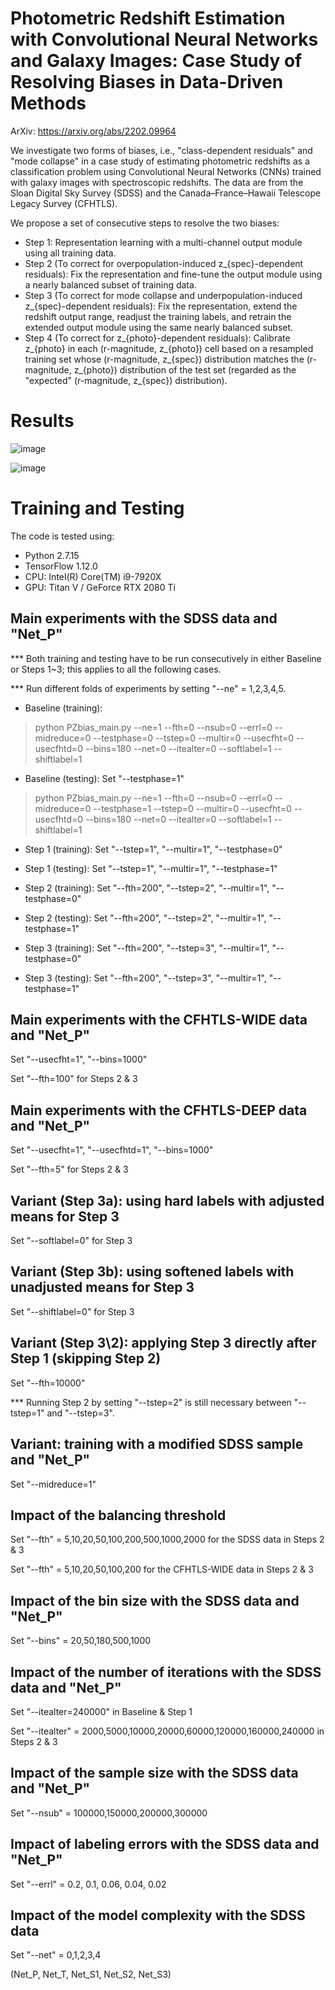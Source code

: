 # Photometric Redshift Estimation with Convolutional Neural Networks and Galaxy Images: Case Study of Resolving Biases in Data-Driven Methods

ArXiv: https://arxiv.org/abs/2202.09964

We investigate two forms of biases, i.e., "class-dependent residuals" and "mode collapse" in a case study of estimating photometric redshifts as a classification problem using Convolutional Neural Networks (CNNs) trained with galaxy images with spectroscopic redshifts. The data are from the Sloan Digital Sky Survey (SDSS) and the Canada–France–Hawaii Telescope Legacy Survey (CFHTLS).

We propose a set of consecutive steps to resolve the two biases:
- Step 1: Representation learning with a multi-channel output module using all training data.
- Step 2 (To correct for overpopulation-induced z_{spec}-dependent residuals): Fix the representation and fine-tune the output module using a nearly balanced subset of training data.
- Step 3 (To correct for mode collapse and underpopulation-induced z_{spec}-dependent residuals): Fix the representation, extend the redshift output range, readjust the training labels, and retrain the extended output module using the same nearly balanced subset.
- Step 4 (To correct for z_{photo}-dependent residuals): Calibrate z_{photo} in each (r-magnitude, z_{photo}) cell based on a resampled training set whose (r-magnitude, z_{spec}) distribution matches the (r-magnitude, z_{photo}) distribution of the test set (regarded as the "expected" (r-magnitude, z_{spec}) distribution).


# Results

![image](https://github.com/QiufanLin/PZbias/main/delz_compare_new2.png)

![image](https://github.com/QiufanLin/PZbias/main/SDSSresP_new2.png)


# Training and Testing

The code is tested using: 
- Python 2.7.15
- TensorFlow 1.12.0
- CPU: Intel(R) Core(TM) i9-7920X
- GPU: Titan V / GeForce RTX 2080 Ti


## Main experiments with the SDSS data and "Net_P"

*** Both training and testing have to be run consecutively in either Baseline or Steps 1~3; this applies to all the following cases.

*** Run different folds of experiments by setting "--ne" = 1,2,3,4,5.

- Baseline (training):
> python PZbias_main.py --ne=1 --fth=0 --nsub=0 --errl=0 --midreduce=0 --testphase=0 --tstep=0 --multir=0 --usecfht=0 --usecfhtd=0 --bins=180 --net=0 --itealter=0 --softlabel=1 --shiftlabel=1

- Baseline (testing):
Set "--testphase=1"
> python PZbias_main.py --ne=1 --fth=0 --nsub=0 --errl=0 --midreduce=0 --testphase=1 --tstep=0 --multir=0 --usecfht=0 --usecfhtd=0 --bins=180 --net=0 --itealter=0 --softlabel=1 --shiftlabel=1

- Step 1 (training):
Set "--tstep=1", "--multir=1", "--testphase=0"

- Step 1 (testing):
Set "--tstep=1", "--multir=1", "--testphase=1"

- Step 2 (training):
Set "--fth=200", "--tstep=2", "--multir=1", "--testphase=0"

- Step 2 (testing):
Set "--fth=200", "--tstep=2", "--multir=1", "--testphase=1"

- Step 3 (training):
Set "--fth=200", "--tstep=3", "--multir=1", "--testphase=0"

- Step 3 (testing):
Set "--fth=200", "--tstep=3", "--multir=1", "--testphase=1"


## Main experiments with the CFHTLS-WIDE data and "Net_P"

Set "--usecfht=1", "--bins=1000"

Set "--fth=100" for Steps 2 & 3


## Main experiments with the CFHTLS-DEEP data and "Net_P"

Set "--usecfht=1", "--usecfhtd=1", "--bins=1000"

Set "--fth=5" for Steps 2 & 3


## Variant (Step 3a): using hard labels with adjusted means for Step 3

Set "--softlabel=0" for Step 3


## Variant (Step 3b): using softened labels with unadjusted means for Step 3

Set "--shiftlabel=0" for Step 3


## Variant (Step 3\2): applying Step 3 directly after Step 1 (skipping Step 2)

Set "--fth=10000"

*** Running Step 2 by setting "--tstep=2" is still necessary between "--tstep=1" and "--tstep=3".


## Variant: training with a modified SDSS sample and "Net_P"

Set "--midreduce=1"


## Impact of the balancing threshold

Set "--fth" = 5,10,20,50,100,200,500,1000,2000 for the SDSS data in Steps 2 & 3

Set "--fth" = 5,10,20,50,100,200 for the CFHTLS-WIDE data in Steps 2 & 3


## Impact of the bin size with the SDSS data and "Net_P"

Set "--bins" = 20,50,180,500,1000


## Impact of the number of iterations with the SDSS data and "Net_P"

Set "--itealter=240000" in Baseline & Step 1

Set "--itealter" = 2000,5000,10000,20000,60000,120000,160000,240000 in Steps 2 & 3


## Impact of the sample size with the SDSS data and "Net_P"

Set "--nsub" = 100000,150000,200000,300000


## Impact of labeling errors with the SDSS data and "Net_P"

Set "--errl" = 0.2, 0.1, 0.06, 0.04, 0.02


## Impact of the model complexity with the SDSS data

Set "--net" = 0,1,2,3,4

(Net_P, Net_T, Net_S1, Net_S2, Net_S3)


